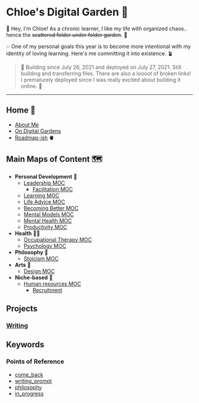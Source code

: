 # Chloe's Digital Garden 🌸
👋 Hey, I'm Chloe! As a chronic learner, I like my life with organized chaos.. hence the ~~scattered folder under folder garden~~. 📁

💡 One of my personal goals this year is to become more intentional with my identity of loving learning. Here's me committing it into existence. 🪴

> 🌴  Building since July 26, 2021 and deployed on July 27, 2021. Still building and transferring files. There are also a loooot of broken links! I prematurely deployed since I was really excited about building it online. 💪

---

## Home 🏡
- [About Me](notes/home/about.md)
- [On Digital Gardens](notes/home/garden.md)
- [Roadmap-ish](notes/home/roadmap.md) 🫀


## Main Maps of Content 🗺
- **Personal Development** 💪
	- [Leadership MOC](moc/leadership.md)
		- [Facilitation MOC](moc/facilitation.md)
	- [Learning MOC](moc/learning.md)
	- [Life Advice MOC](moc/lifeadvice.md)
	- [Becoming Better MOC](moc/better.md)
	- [Mental Models MOC](moc/mental-models.md)
	- [Mental Health MOC](moc/mh.md)
	- [Productivity MOC](moc/productivity.md)
- **Health** 👩‍⚕️
	- [Occupational Therapy MOC](moc/ot.md)
	- [Psychology MOC](moc/psycho.md)
- **Philosophy** 🤲
	- [Stoicism MOC](moc/stoicism.md)
- **Arts** 🎨
	- [Design MOC](moc/design.md)
- **Niche-based** 🥰
	- [Human resources MOC](moc/hr.md)
		- [Recruitment](notes/niche/hr/recruitment.md)

## Projects
### [Writing](moc/writing.md)

## Keywords
### Points of Reference
- [come_back](notes/por/come_back.md)
- [writing_prompt](notes/por/wri-prompt.md)
- [philosophy](notes/por/philo.md)
- [in_progress](notes/por/in-progress.md)